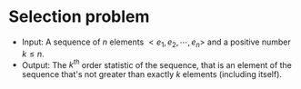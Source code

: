 # Selection problem

* Input: A sequence of $n$ elements $\lt e_1, e_2, \cdots, e_n \gt$ and a positive number $k \le n$.
* Output: The $k^{th}$ order statistic of the sequence, that is an element of the sequence that's not greater than exactly $k$ elements (including itself).
